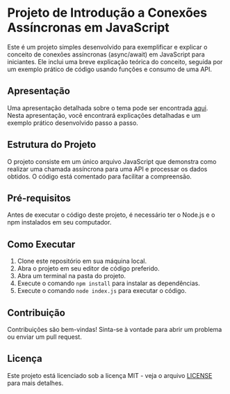 # Projeto de Introdução a Conexões Assíncronas em JavaScript

Este é um projeto simples desenvolvido para exemplificar e explicar o conceito de conexões assíncronas (async/await) em JavaScript para iniciantes. Ele inclui uma breve explicação teórica do conceito, seguida por um exemplo prático de código usando funções e consumo de uma API.

## Apresentação

Uma apresentação detalhada sobre o tema pode ser encontrada [aqui](https://www.canva.com/design/DAGCnwcU000/LQ5ryFzFx1BEYgINprOiig/edit?utm_content=DAGCnwcU000&utm_campaign=designshare&utm_medium=link2&utm_source=sharebutton). Nesta apresentação, você encontrará explicações detalhadas e um exemplo prático desenvolvido passo a passo.

## Estrutura do Projeto

O projeto consiste em um único arquivo JavaScript que demonstra como realizar uma chamada assíncrona para uma API e processar os dados obtidos. O código está comentado para facilitar a compreensão.

## Pré-requisitos

Antes de executar o código deste projeto, é necessário ter o Node.js e o npm instalados em seu computador.

## Como Executar

1. Clone este repositório em sua máquina local.
2. Abra o projeto em seu editor de código preferido.
3. Abra um terminal na pasta do projeto.
4. Execute o comando `npm install` para instalar as dependências.
5. Execute o comando `node index.js` para executar o código.

## Contribuição

Contribuições são bem-vindas! Sinta-se à vontade para abrir um problema ou enviar um pull request.

## Licença

Este projeto está licenciado sob a licença MIT - veja o arquivo [LICENSE](LICENSE) para mais detalhes.
